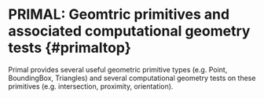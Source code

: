 PRIMAL: Geomtric primitives and associated computational geometry tests {#primaltop}
========

Primal provides several useful geometric primitive types (e.g. Point, BoundingBox, Triangles)
and several computational geometry tests on these primitives (e.g. intersection, proximity, orientation).
